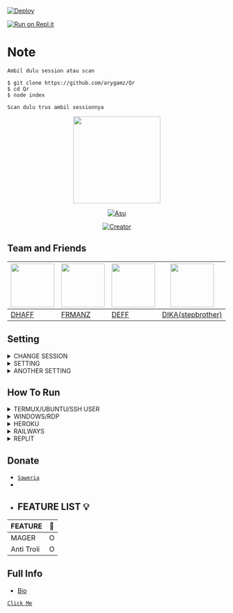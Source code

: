 [![Deploy](https://www.herokucdn.com/deploy/button.svg)](https://heroku.com/deploy?template=https://github.com/dhaffnavyz/DaisuXe-Md/)

[![Run on Repl.it](https://repl.it/badge/github.com/arygamz)](https://repl.it/github.com/arygamz)


# Note
```
Ambil dulu session atau scan

$ git clone https://github.com/arygamz/Qr
$ cd Qr
$ node index

Scan dulu trus ambil sessionnya
```

<p align="center">
<img src="https://avatars.githubusercontent.com/arygamz" width="200" height="200"/>
</p>
<p align="center">
  <a href="https://arygamz"><img src="http://readme-typing-svg.herokuapp.com?color=0000ff&center=true&vCenter=true&multiline=false&lines=Thank+for+using+DaisuXe+Bot+" alt="Asu">
</p>
<p align="center">
<a href="https://siegrin.github.io"><img title="Creator" src="https://img.shields.io/badge/Creator-arygamz-gold.svg?style=for-the-badge&logo=github"></a>
</p>

## Team and Friends

 [<img src="https://avatars.githubusercontent.com/dhaffnavyz" width="100" height="100"/>](https://github.com/adjiwajshing) | [<img src="https://avatars.githubusercontent.com/zeeone" width="100" height="100"/>](https://github.com/frmanz) | [<img src="https://avatars.githubusercontent.com/deff" width="100" height="100"/>](https://github.com/deff) | [<img src="https://avatars.githubusercontent.com/dikaardnt" width="100" height="100"/>](https://github.com/dhaffnavytzy)
----|----|----|----
[DHAFF](https://github.com/arygamz) | [FRMANZ](https://github.com/frmanz) | [DEFF](https://github.com/deff.tzy)| [DIKA(stepbrother)](https://github.com/dikaardnt)


## Setting
</details>

<details>
  <summary>CHANGE SESSION</summary>
	
You can change session in `'./session.json'`
```ts
{
	"clientID": "2g6XCJCIqrNImyXghv5w9A==",
	"serverToken": "1@aET8WNaC1YvO5JDOsyqhvocOCXF2zQDBqgx0BHiHQcEo41JpdmiK3uSYCaTmJAWNoRy+og5m9XMw/Q==",
	"clientToken": "5W99Yox/abUzp/TBYVKzg2lRdbuVTmInDigftnkw5yk=",
	"encKey": "1zqSPJQk0HuJ6bURCLlVclzBACXHb7d4//7D4pgdXeo=",
	"macKey": "xTlKJMHTBT74q+dgFNDzxdPixOxeHPOP/NpTktQVdw0="
}
```
</details>

<details>
  <summary>SETTING</summary>
	
You can edit owner and other in `'./settings.json'`
```ts
{
	"text": "Hii im Daisuke Bot Vol 14.",
	"prefix": "#",
	"bi": "➮",
	"botNumber": "6285797226828", 
	"NamaBot": "Daisuxe Bot", 	
	"namo": "DAISUKE", 
	"ator": "BOT",
	"limit": "15",
	"localuser": "+628",
	"supportme": "instabio.cc/dhaffnavyz", 
	"fakereply": "YT DHAFF OFFICIAL", 
	"ownername": "DHAFF OFFICIAL", 
	"owner": "6285797226828", 
	"owner2": "083824417034", 
	"ownername2": "DHAFF OFFICIAL", 
	"owner3": "6285797226828", 
	"ownername3": "DHAFF OFFICIAL", 
	"developer": "6283824417034",  
	"donasi": "085797226828", 
	"dana": "083824417034", 
	"mybio": "https://bit.ly/3qBItS1",
	"mygmail": "Dhaffofc@gmail.com", 
	"myyoutube":"https://youtube com/chanell/DHAFF OFFICIAL", 
	"github": "https://github.com/dhaffnavyz",
	"linkgc1": "https://chat.whatsapp.com/GToAFWm7W6g9noPQi08Qba", 
	"linkgc2": "https://chat.whatsapp.com/HbRqzD6M4cgAAGKjGedHlv", 
}
```
</details>

<details>
  <summary>ANOTHER SETTING</summary>
	
You can change session in `'./src/sessionnya.json'`
```ts
{
"autocomposing": false,
"autorecording": false,
"bugc": false,
"antitrol": false,
"antical": false,
"antitags": false,
"readG": false,
"readP": true,
"multi": true,
"mainmenu": false,
"banChats": false,
"autorespon": false,
"infoerror": true
}
```
</details>

## How To Run

<details>
  <summary>TERMUX/UBUNTU/SSH USER</summary>
	
  ```bash
apt update && apt upgrade
apt install git -y
apt install nodejs -y
apt install ffmpeg -y
git clone https://github.com/AryGamz/botnoenc
cd DaisuXe-Md
bash install.sh
pkg install yarn
yarn
```
</details>

<details>
  <summary>WINDOWS/RDP</summary>
	
* Unduh & Instal Git [`Klik Disini`](https://git-scm.com/downloads)
* Unduh & Instal NodeJS [`Klik Disini`](https://nodejs.org/en/download)
* Unduh & Instal FFmpeg [`Klik Disini`](https://ffmpeg.org/download.html) 

```bash
git clone https://github.com/AryGamz/botnoenc
cd DaisuXe-Md
npm install
```
</details>

<details>
  <summary>HEROKU</summary>
	
* [`Click Me`](https://heroku.com/deploy?template=https://github.com/dhaffnavyz/DaisuXe-Md)

 ```bash
heroku/nodejs
https://github.com/dhaffnavyz/heroku-buildpack-ffmpeg-latest.git
https://github.com/dhaffnavyz/heroku-buildpack-webp-binaries.git
```
</details>

<details>
  <summary>RAILWAYS</summary>
	
* [`Click Me`](https://railway.app/new/template?template=https%3A%2F%2Fgithub.com%2siegrin%2FDaisuXe-Md)
 ```bash
heroku/nodejs
https://github.com/dhaffnavyz/heroku-buildpack-ffmpeg-latest.git
https://github.com/dhaffnavyz/heroku-buildpack-webp-binaries.git
```
</details>

<details>
  <summary>REPLIT</summary>
	
* [`Click Me`](https://repl.it/github.com/AryGamz/botnoenc)
```bash
Klik button
Buka console
npm i
```
</details>

## Donate
* [`Saweria`](https://saweria.co/AryBotz)
* 
* ## FEATURE LIST 💡

| FEATURE |🌱|
| ------------- | ------------- |
| MAGER|O|
| Anti Troli|O|
## Full Info
- [Bio](https://instabio.cc/AryBotz)
  



[`Click Me`](https://heroku.com/deploy?template=https://github.com/dhaffnavyz/DaisuXe-Md)
